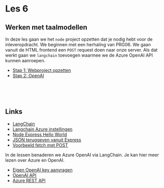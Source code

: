 # Les 6

## Werken met taalmodellen

In deze les gaan we het `node` project opzetten dat je nodig hebt voor de inleveropdracht. We beginnen met een herhaling van PRG06. We gaan vanuit de HTML frontend een `POST` request doen naar onze server. Als dat werkt gaan we `langchain` toevoegen waarmee we de Azure OpenAI API kunnen aanroepen. 

- [Stap 1: Webproject opzetten](./webproject.md)
- [Stap 2: OpenAI](./langchain.md)


<br><Br><br>

## Links

- [LangChain](https://js.langchain.com/docs/get_started/quickstart)
- [Langchain Azure instellingen](https://js.langchain.com/docs/integrations/chat/azure)
- [Node Express Hello World](https://expressjs.com/en/starter/hello-world.html)
- [JSON teruggeven vanuit Express](https://expressjs.com/en/5x/api.html#res.json)
- [Voorbeeld fetch met POST](https://jasonwatmore.com/post/2021/09/05/fetch-http-post-request-examples)

In de lessen benaderen we Azure OpenAI via LangChain. Je kan hier meer lezen over Azure en OpenAI.

- [Eigen OpenAI key aanvragen](https://platform.openai.com/docs/introduction)
- [OpenAI API](https://platform.openai.com/docs/introduction)
- [Azure REST API](https://learn.microsoft.com/en-gb/azure/ai-services/openai/reference)
